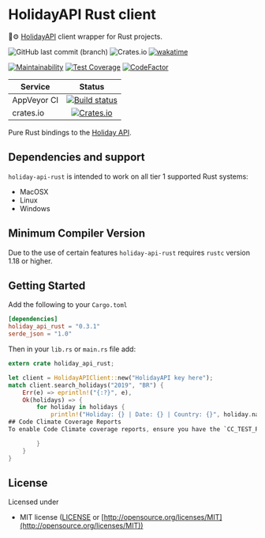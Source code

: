 # HolidayAPI Rust client

📆⚙️ [HolidayAPI](https://holidayapi.com/docs) client wrapper for Rust projects.

![GitHub last commit (branch)](https://img.shields.io/github/last-commit/guibranco/holiday-api-rust/main)
![Crates.io](https://img.shields.io/crates/d/holiday-api-rust)
[![wakatime](https://wakatime.com/badge/github/guibranco/holiday-api-rust.svg)](https://wakatime.com/badge/github/guibranco/holiday-api-rust)

[![Maintainability](https://api.codeclimate.com/v1/badges/392b044637f43eb881ac/maintainability)](https://codeclimate.com/github/guibranco/holiday-api-rust/maintainability)
[![Test Coverage](https://api.codeclimate.com/v1/badges/392b044637f43eb881ac/test_coverage)](https://codeclimate.com/github/guibranco/holiday-api-rust/test_coverage)
[![CodeFactor](https://www.codefactor.io/repository/github/guibranco/holiday-api-rust/badge)](https://www.codefactor.io/repository/github/guibranco/holiday-api-rust)

| Service      | Status |
| -------      | :----: |
| AppVeyor CI  | [![Build status](https://ci.appveyor.com/api/projects/status/4ksqycqm761c06jb/branch/main?svg=true)](https://ci.appveyor.com/project/guibranco/holiday-api-rust/branch/main) |
| crates.io    | [![Crates.io](https://img.shields.io/crates/v/holiday-api-rust.svg)](https://crates.io/crates/holiday-api-rust) |

Pure Rust bindings to the [Holiday API](https://holidayapi.com).

## Dependencies and support

`holiday-api-rust` is intended to work on all tier 1 supported Rust systems:

- MacOSX
- Linux
- Windows

## Minimum Compiler Version

Due to the use of certain features `holiday-api-rust` requires `rustc` version 1.18 or
higher.

## Getting Started

Add the following to your `Cargo.toml`

```toml
[dependencies]
holiday_api_rust = "0.3.1"
serde_json = "1.0"
```

Then in your `lib.rs` or `main.rs` file add:

```rust
extern crate holiday_api_rust;

let client = HolidayAPIClient::new("HolidayAPI key here");
match client.search_holidays("2019", "BR") {
    Err(e) => eprintln!("{:?}", e),
    Ok(holidays) => {
        for holiday in holidays {
            println!("Holiday: {} | Date: {} | Country: {}", holiday.name, holiday.date, holiday.country);
## Code Climate Coverage Reports
To enable Code Climate coverage reports, ensure you have the `CC_TEST_REPORTER_ID` secret set in your repository settings.

        }
    }
}
```

## License

Licensed under

- MIT license ([LICENSE](https://github.com/guibranco/holiday-api-rust/blob/main/LICENSE) or [http://opensource.org/licenses/MIT](http://opensource.org/licenses/MIT))
